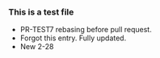 ### This is a test file

* PR-TEST7 rebasing before pull request.
* Forgot this entry. Fully updated.
* New 2-28

